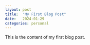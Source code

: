 ```yaml
---
layout: post
title:  "My First Blog Post"
date:   2024-01-29
categories: personal
---
```


This is the content of my first blog post.
